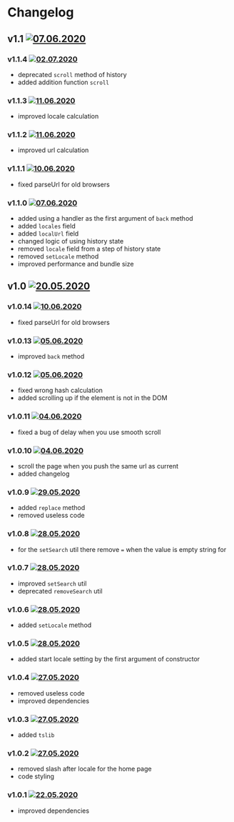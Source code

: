# Changelog
## v1.1 [![07.06.2020](https://img.shields.io/date/1591536284)](https://github.com/d8corp/mobx-history-api/tree/v1.1)

### v1.1.4 [![02.07.2020](https://img.shields.io/date/1593701867)](https://github.com/d8corp/mobx-history-api/tree/v1.1.4)
- deprecated `scroll` method of history
- added addition function `scroll`
### v1.1.3 [![11.06.2020](https://img.shields.io/date/1591880406)](https://github.com/d8corp/mobx-history-api/tree/v1.1.3)
- improved locale calculation
### v1.1.2 [![11.06.2020](https://img.shields.io/date/1591879290)](https://github.com/d8corp/mobx-history-api/tree/v1.1.2)
- improved url calculation
### v1.1.1 [![10.06.2020](https://img.shields.io/date/1591794696)](https://github.com/d8corp/mobx-history-api/tree/v1.1.1)
- fixed parseUrl for old browsers
### v1.1.0 [![07.06.2020](https://img.shields.io/date/1591536284)](https://github.com/d8corp/mobx-history-api/tree/v1.1.0)
- added using a handler as the first argument of `back` method
- added `locales` field
- added `localUrl` field
- changed logic of using history state
- removed `locale` field from a step of history state
- removed `setLocale` method
- improved performance and bundle size

## v1.0 [![20.05.2020](https://img.shields.io/date/1589999940)](https://github.com/d8corp/mobx-history-api/tree/v1.0)
### v1.0.14 [![10.06.2020](https://img.shields.io/date/1591794966)](https://github.com/d8corp/mobx-history-api/tree/v1.0.14)
- fixed parseUrl for old browsers
### v1.0.13 [![05.06.2020](https://img.shields.io/date/1591363437)](https://github.com/d8corp/mobx-history-api/tree/v1.0.13)
- improved `back` method
### v1.0.12 [![05.06.2020](https://img.shields.io/date/1591352292)](https://github.com/d8corp/mobx-history-api/tree/v1.0.12)
- fixed wrong hash calculation
- added scrolling up if the element is not in the DOM
### v1.0.11 [![04.06.2020](https://img.shields.io/date/1591276373)](https://github.com/d8corp/mobx-history-api/tree/v1.0.11)
- fixed a bug of delay when you use smooth scroll
### v1.0.10 [![04.06.2020](https://img.shields.io/date/1591273905)](https://github.com/d8corp/mobx-history-api/tree/v1.0.10)
- scroll the page when you push the same url as current
- added changelog
### v1.0.9 [![29.05.2020](https://img.shields.io/date/1590755820)](https://github.com/d8corp/mobx-history-api/tree/v1.0.9)
- added `replace` method
- removed useless code
### v1.0.8 [![28.05.2020](https://img.shields.io/date/1590695760)](https://github.com/d8corp/mobx-history-api/tree/v1.0.8)
- for the `setSearch` util there remove `=` when the value is empty string for
### v1.0.7 [![28.05.2020](https://img.shields.io/date/1590695160)](https://github.com/d8corp/mobx-history-api/tree/v1.0.7)
- improved `setSearch` util
- deprecated `removeSearch` util
### v1.0.6 [![28.05.2020](https://img.shields.io/date/1590687000)](https://github.com/d8corp/mobx-history-api/tree/v1.0.6)
- added `setLocale` method
### v1.0.5 [![28.05.2020](https://img.shields.io/date/1590683580)](https://github.com/d8corp/mobx-history-api/tree/v1.0.5)
- added start locale setting by the first argument of constructor
### v1.0.4 [![27.05.2020](https://img.shields.io/date/1590608100)](https://github.com/d8corp/mobx-history-api/tree/v1.0.4)
- removed useless code
- improved dependencies
### v1.0.3 [![27.05.2020](https://img.shields.io/date/1590592320)](https://github.com/d8corp/mobx-history-api/tree/v1.0.3)
- added `tslib`
### v1.0.2 [![27.05.2020](https://img.shields.io/date/1590584640)](https://github.com/d8corp/mobx-history-api/tree/v1.0.2)
- removed slash after locale for the home page
- code styling
### v1.0.1 [![22.05.2020](https://img.shields.io/date/1590144540)](https://github.com/d8corp/mobx-history-api/tree/v1.0.1)
- improved dependencies
